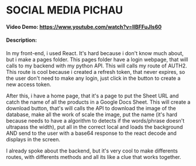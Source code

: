 # SOCIAL MEDIA PICHAU
#### Video Demo: https://www.youtube.com/watch?v=lIBFFuJIs60
#### Description:
In my front-end, i used React. It's hard because i don't know much about, but i make a pages folder. This pages folder have a login webpage, that will calls to my backend with my python API. This will calls my route of AUTH2. This route is cool because i created a refresh token, that never expires, so the user don't need to make any login, just click in the button to create a new access token.

After this, i have a home page, that it's a page to put the Sheet URL and catch the name of all the products in a Google Docs Sheet. This will create a download button, that's will calls the API to download the image of the database, make all the work of scale the image, put the name (it's hard because needs to have a algorithm to detects if the words/phrase doesn't ultrapass the width), put all in the correct local and loads the background AND send to the user with a base64 response to the react decode and displays in the screen.

I already spoke about the backend, but it's very cool to make differents routes, with differents methods and all its like a clue that works together. 